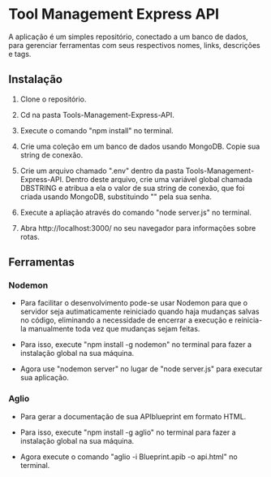# Tool Management Express API

A aplicação é um simples repositório, conectado a um banco de dados, para gerenciar ferramentas
com seus respectivos nomes, links, descrições e tags.

## Instalação

1. Clone o repositório.

2. Cd na pasta Tools-Management-Express-API.

3. Execute o comando "npm install" no terminal.

4. Crie uma coleção em um banco de dados usando MongoDB.
   Copie sua string de conexão.

5. Crie um arquivo chamado ".env" dentro da pasta Tools-Management-Express-API.
   Dentro deste arquivo, crie uma variável global chamada DBSTRING e atribua a ela o valor de sua string de conexão, que foi criada usando MongoDB, substituindo "<password>" pela sua senha.

6. Execute a apliação através do comando "node server.js" no terminal.
   
7. Abra http://localhost:3000/ no seu navegador para informações sobre rotas.

## Ferramentas

### Nodemon

- Para facilitar o desenvolvimento pode-se usar Nodemon para que o servidor seja autimaticamente reiniciado quando haja mudanças salvas no código, eliminando a necessidade de encerrar a execução e reinicia-la manualmente toda vez que mudanças sejam feitas.

- Para isso, execute "npm install -g nodemon" no terminal para fazer a instalação global na sua máquina.

- Agora use "nodemon server" no lugar de "node server.js" para executar sua aplicação.

### Aglio

- Para gerar a documentação de sua APIblueprint em formato HTML.

- Para isso, execute "npm install -g aglio" no terminal para fazer a instalação global na sua máquina.

- Agora execute o comando "aglio -i Blueprint.apib -o api.html" no terminal.
